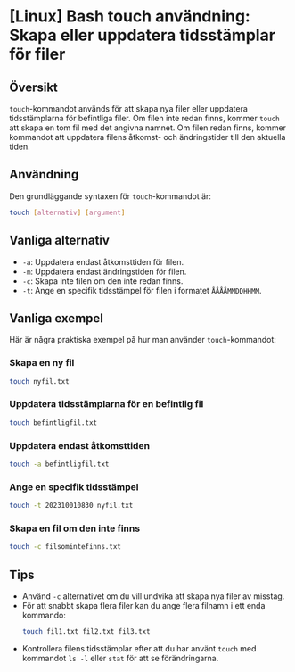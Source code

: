 # [Linux] Bash touch användning: Skapa eller uppdatera tidsstämplar för filer

## Översikt
`touch`-kommandot används för att skapa nya filer eller uppdatera tidsstämplarna för befintliga filer. Om filen inte redan finns, kommer `touch` att skapa en tom fil med det angivna namnet. Om filen redan finns, kommer kommandot att uppdatera filens åtkomst- och ändringstider till den aktuella tiden.

## Användning
Den grundläggande syntaxen för `touch`-kommandot är:

```bash
touch [alternativ] [argument]
```

## Vanliga alternativ
- `-a`: Uppdatera endast åtkomsttiden för filen.
- `-m`: Uppdatera endast ändringstiden för filen.
- `-c`: Skapa inte filen om den inte redan finns.
- `-t`: Ange en specifik tidsstämpel för filen i formatet `ÅÅÅÅMMDDHHMM`.

## Vanliga exempel
Här är några praktiska exempel på hur man använder `touch`-kommandot:

### Skapa en ny fil
```bash
touch nyfil.txt
```

### Uppdatera tidsstämplarna för en befintlig fil
```bash
touch befintligfil.txt
```

### Uppdatera endast åtkomsttiden
```bash
touch -a befintligfil.txt
```

### Ange en specifik tidsstämpel
```bash
touch -t 202310010830 nyfil.txt
```

### Skapa en fil om den inte finns
```bash
touch -c filsomintefinns.txt
```

## Tips
- Använd `-c` alternativet om du vill undvika att skapa nya filer av misstag.
- För att snabbt skapa flera filer kan du ange flera filnamn i ett enda kommando:
  ```bash
  touch fil1.txt fil2.txt fil3.txt
  ```
- Kontrollera filens tidsstämplar efter att du har använt `touch` med kommandot `ls -l` eller `stat` för att se förändringarna.